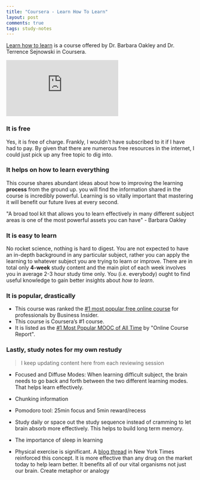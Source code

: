 ```yaml
---
title: "Coursera - Learn How To Learn"
layout: post
comments: true
tags: study-notes
---
```



[Learn how to learn](https://www.coursera.org/learn/learning-how-to-learn/home/welcome) is a course offered by Dr. Barbara Oakley and Dr. Terrence Sejnowski in Coursera.

<div class="video-container"><iframe src="https://www.youtube.com/embed/O96fE1E-rf8" frameborder="0" allowfullscreen></iframe></div>

### It is free
Yes, it is free of charge. Frankly, I wouldn't have subscribed to it if I have had to pay. By given that there are numerous free resources in the internet, I could just pick up any free topic to dig into.

### It helps on how to learn everything
This course shares abundant ideas about how to improving the learning **process** from the ground up. you will find the information shared in the course is incredibly powerful. Learning is so vitally important that mastering it will benefit our future lives at every second.

><cite>
"A broad tool kit that allows you to learn effectively in many different subject areas is one of the most powerful assets you can have" - Barbara Oakley
</cite>

### It is easy to learn
No rocket science, nothing is hard to digest. You are not expected to have an in-depth background in any particular subject, rather you can apply the learning to whatever subject you are trying to learn or improve. There are in total only **4-week** study content and the main plot of each week involves you in average 2-3 hour study time only. You (i.e. everybody) ought to find useful knowledge to gain better insights about *how to learn*.

### It is popular, drastically
- This course was ranked the [#1 most popular free online course](http://uk.businessinsider.com/most-popular-coursera-courses-of-2015-2015-12) for professionals by Business Insider.
- This course is Coursera’s #1 course.
- It is listed as the [#1 Most Popular MOOC of All Time](http://www.onlinecoursereport.com/the-50-most-popular-moocs-of-all-time/) by "Online Course Report".

### Lastly, study notes for my own restudy
>I keep updating content here from each reviewing session

- Focused and Diffuse Modes:
    When learning difficult subject, the brain needs to go back and forth between the two different learning modes. That helps learn effectively.

- Chunking information

- Pomodoro tool: 25min focus and 5min reward/recess

- Study daily or space out the study sequence instead of cramming to let brain absorb more effectively. This helps to build long term memory.

- The importance of sleep in learning

- Physical exercise is significant.
    A [blog thread](http://mobile.nytimes.com/blogs/well/2015/12/09/does-exercise-help-keep-our-brains-young/) in New York Times reinforced this concept. It is more effective than any drug on the market today to help learn better. It benefits all of our vital organisms not just our brain.
    Create metaphor or analogy
